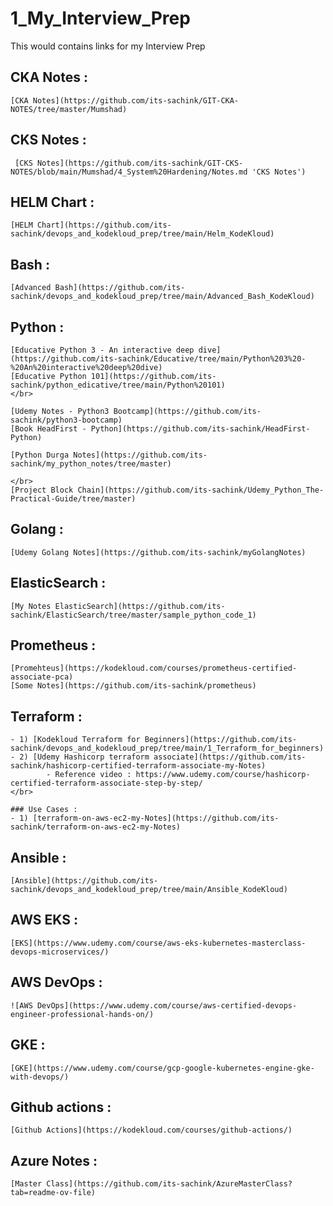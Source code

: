 # 1_My_Interview_Prep
This would contains links for my Interview Prep

## CKA Notes :

    [CKA Notes](https://github.com/its-sachink/GIT-CKA-NOTES/tree/master/Mumshad)

## CKS Notes :
    
     [CKS Notes](https://github.com/its-sachink/GIT-CKS-NOTES/blob/main/Mumshad/4_System%20Hardening/Notes.md 'CKS Notes')


## HELM Chart :

    [HELM Chart](https://github.com/its-sachink/devops_and_kodekloud_prep/tree/main/Helm_KodeKloud)

## Bash :

    [Advanced Bash](https://github.com/its-sachink/devops_and_kodekloud_prep/tree/main/Advanced_Bash_KodeKloud)

## Python :

    [Educative Python 3 - An interactive deep dive](https://github.com/its-sachink/Educative/tree/main/Python%203%20-%20An%20interactive%20deep%20dive)
    [Educative Python 101](https://github.com/its-sachink/python_edicative/tree/main/Python%20101)
    </br>

    [Udemy Notes - Python3 Bootcamp](https://github.com/its-sachink/python3-bootcamp)
    [Book HeadFirst - Python](https://github.com/its-sachink/HeadFirst-Python)

    [Python Durga Notes](https://github.com/its-sachink/my_python_notes/tree/master)

    </br>
    [Project Block Chain](https://github.com/its-sachink/Udemy_Python_The-Practical-Guide/tree/master)
    
## Golang :

    [Udemy Golang Notes](https://github.com/its-sachink/myGolangNotes)

## ElasticSearch :

    [My Notes ElasticSearch](https://github.com/its-sachink/ElasticSearch/tree/master/sample_python_code_1)

## Prometheus :

    [Promehteus](https://kodekloud.com/courses/prometheus-certified-associate-pca)
    [Some Notes](https://github.com/its-sachink/prometheus)

## Terraform :

    - 1) [Kodekloud Terraform for Beginners](https://github.com/its-sachink/devops_and_kodekloud_prep/tree/main/1_Terraform_for_beginners)
    - 2) [Udemy Hashicorp terraform associate](https://github.com/its-sachink/hashicorp-certified-terraform-associate-my-Notes)
            - Reference video : https://www.udemy.com/course/hashicorp-certified-terraform-associate-step-by-step/
    </br>
    
    ### Use Cases :
    - 1) [terraform-on-aws-ec2-my-Notes](https://github.com/its-sachink/terraform-on-aws-ec2-my-Notes)
    

## Ansible :

    [Ansible](https://github.com/its-sachink/devops_and_kodekloud_prep/tree/main/Ansible_KodeKloud)

## AWS EKS :

    [EKS](https://www.udemy.com/course/aws-eks-kubernetes-masterclass-devops-microservices/)

## AWS DevOps :

    ![AWS DevOps](https://www.udemy.com/course/aws-certified-devops-engineer-professional-hands-on/)

    
## GKE :

    [GKE](https://www.udemy.com/course/gcp-google-kubernetes-engine-gke-with-devops/)

## Github actions :

    [Github Actions](https://kodekloud.com/courses/github-actions/)

## Azure Notes :

    [Master Class](https://github.com/its-sachink/AzureMasterClass?tab=readme-ov-file)
